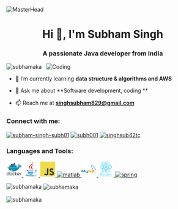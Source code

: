 ![MasterHead](https://www.iscistech.in/image/software-development-banner-iscistech-business-solution-india.jpg)
<h1 align="center">Hi 👋, I'm Subham Singh</h1>
<h3 align="center">A passionate Java developer from India</h3>
<img align="right" alt="Coding" width="400" src="https://cdn.dribbble.com/users/1894420/screenshots/14032021/programming_01.gif">

<p align="left"> <img src="https://komarev.com/ghpvc/?username=subhamaka&label=Profile%20views&color=0e75b6&style=flat" alt="subhamaka" /> </p>

- 🌱 I’m currently learning **data structure & algorithms and AWS**

- 💬 Ask me about **Software development, coding **

- 📫  Reach me at **singhsubham829@gmail.com**

<h3 align="left">Connect with me:</h3>
<p align="left">
<a href="https://linkedin.com/in/subham-singh-subh01" target="blank"><img align="center" src="https://raw.githubusercontent.com/rahuldkjain/github-profile-readme-generator/master/src/images/icons/Social/linked-in-alt.svg" alt="subham-singh-subh01" height="30" width="40" /></a>
<a href="https://www.leetcode.com/subh001" target="blank"><img align="center" src="https://raw.githubusercontent.com/rahuldkjain/github-profile-readme-generator/master/src/images/icons/Social/leet-code.svg" alt="subh001" height="30" width="40" /></a>
<a href="https://auth.geeksforgeeks.org/user/singhsub42tc" target="blank"><img align="center" src="https://raw.githubusercontent.com/rahuldkjain/github-profile-readme-generator/master/src/images/icons/Social/geeks-for-geeks.svg" alt="singhsub42tc" height="30" width="40" /></a>
</p>

<h3 align="left">Languages and Tools:</h3>
<p align="left"> <a href="https://www.docker.com/" target="_blank" rel="noreferrer"> <img src="https://raw.githubusercontent.com/devicons/devicon/master/icons/docker/docker-original-wordmark.svg" alt="docker" width="40" height="40"/> </a> <a href="https://www.java.com" target="_blank" rel="noreferrer"> <img src="https://raw.githubusercontent.com/devicons/devicon/master/icons/java/java-original.svg" alt="java" width="40" height="40"/> </a> <a href="https://developer.mozilla.org/en-US/docs/Web/JavaScript" target="_blank" rel="noreferrer"> <img src="https://raw.githubusercontent.com/devicons/devicon/master/icons/javascript/javascript-original.svg" alt="javascript" width="40" height="40"/> </a> <a href="https://www.mathworks.com/" target="_blank" rel="noreferrer"> <img src="https://upload.wikimedia.org/wikipedia/commons/2/21/Matlab_Logo.png" alt="matlab" width="40" height="40"/> </a> <a href="https://www.mysql.com/" target="_blank" rel="noreferrer"> <img src="https://raw.githubusercontent.com/devicons/devicon/master/icons/mysql/mysql-original-wordmark.svg" alt="mysql" width="40" height="40"/> </a> <a href="https://reactjs.org/" target="_blank" rel="noreferrer"> <img src="https://raw.githubusercontent.com/devicons/devicon/master/icons/react/react-original-wordmark.svg" alt="react" width="40" height="40"/> </a> <a href="https://spring.io/" target="_blank" rel="noreferrer"> <img src="https://www.vectorlogo.zone/logos/springio/springio-icon.svg" alt="spring" width="40" height="40"/> </a> </p>

<p><img align="left" src="https://github-readme-stats.vercel.app/api/top-langs?username=subhamaka&show_icons=true&locale=en&layout=compact" alt="subhamaka" /></p>

<p>&nbsp;<img align="center" src="https://github-readme-stats.vercel.app/api?username=subhamaka&show_icons=true&locale=en" alt="subhamaka" /></p>

<p><img align="center" src="https://github-readme-streak-stats.herokuapp.com/?user=subhamaka&" alt="subhamaka" /></p>
